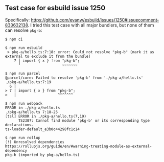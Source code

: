 ## Test case for esbuild issue 1250

Specifically: https://github.com/evanw/esbuild/issues/1250#issuecomment-833632138. I tried this test case with all major bundlers, but none of them can resolve `pkg-b`:

```
$ npm ci

$ npm run esbuild
 > pkg-a/hello.ts:7:18: error: Could not resolve "pkg-b" (mark it as external to exclude it from the bundle)
    7 │ import { x } from "pkg-b";
      ╵                   ~~~~~~~

$ npm run parcel
@parcel/core: Failed to resolve 'pkg-b' from './pkg-a/hello.ts'
./pkg-a/hello.ts:7:19
  6 |
> 7 | import { x } from "pkg-b";
>   |                   ^^^^^^^

$ npm run webpack
ERROR in ./pkg-a/hello.ts
./pkg-a/hello.ts 7:18-25
[tsl] ERROR in ./pkg-a/hello.ts(7,19)
      TS2307: Cannot find module 'pkg-b' or its corresponding type declarations.
ts-loader-default_e3b0c44298fc1c14

$ npm run rollup
(!) Unresolved dependencies
https://rollupjs.org/guide/en/#warning-treating-module-as-external-dependency
pkg-b (imported by pkg-a/hello.ts)
```
